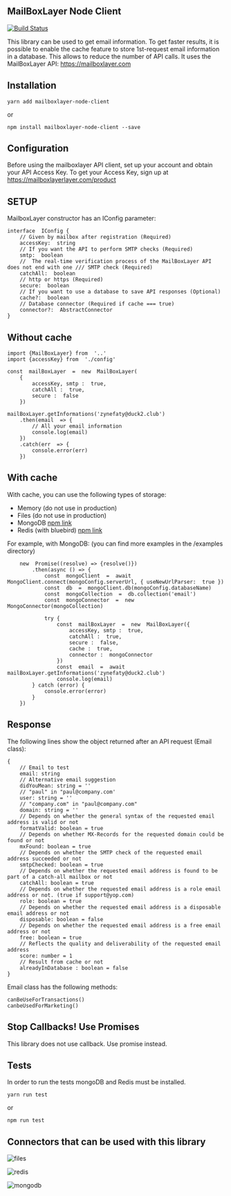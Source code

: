 ## MailBoxLayer Node Client

[![Build Status](https://travis-ci.com/damienmarchandfr/mailboxlayer-node-client.svg?branch=master)](https://travis-ci.com/damienmarchandfr/mailboxlayer-node-client)

This library can be used to get email information.
To get faster results, it is possible to enable the cache feature to store 1st-request email information in a database. This allows to reduce the number of API calls. 
It uses the MailBoxLayer API: https://mailboxlayer.com

## Installation


    yarn add mailboxlayer-node-client


or

    npm install mailboxlayer-node-client --save


## Configuration

Before using the mailboxlayer API client, set up your account and obtain your API Access Key.
To get your Access Key, sign up at https://mailboxlayerlayer.com/product

## SETUP

MailboxLayer constructor has an IConfig parameter:

    interface  IConfig {
	    // Given by mailbox after registration (Required) 
	    accessKey:  string
	    // If you want the API to perform SMTP checks (Required)
	    smtp:  boolean
	    //  The real-time verification process of the MailBoxLayer API does not end with one /// SMTP check (Required) 
	    catchAll:  boolean
	    // http or https (Required)
	    secure:  boolean
	    // If you want to use a database to save API responses (Optional)
	    cache?:  boolean
	    // Database connector (Required if cache === true)
	    connector?:  AbstractConnector
    }

## Without cache

    import {MailBoxLayer} from  '..'
	import {accessKey} from  './config'

	const  mailBoxLayer  =  new  MailBoxLayer(
		{
			accessKey, smtp :  true, 
			catchAll :  true, 
			secure :  false
		})

	mailBoxLayer.getInformations('zynefaty@duck2.club')
		.then(email  => {
			// All your email information
			console.log(email)
		})
		.catch(err  => {
			console.error(err)
		})

## With cache

With cache, you can use the following types of storage:
 - Memory (do not use in production)
 - Files (do not use in production)
 - MongoDB [npm link](https://www.npmjs.com/package/mongodb)
 - Redis (with bluebird) [npm link](https://www.npmjs.com/package/redis)

For example, with MongoDB: (you can find more examples in the /examples directory)

	    new  Promise((resolve) => {resolve()})
		    .then(async () => {
			    const  mongoClient  =  await  MongoClient.connect(mongoConfig.serverUrl, { useNewUrlParser:  true })
			    const  db  =  mongoClient.db(mongoConfig.databaseName)
		        const  mongoCollection  =  db.collection('email')
			    const  mongoConnector  =  new  MongoConnector(mongoCollection)
			    
			    try {
				    const  mailBoxLayer  =  new  MailBoxLayer({
					    accessKey, smtp :  true,
					    catchAll :  true,
					    secure :  false,
					    cache :  true,
					    connector :  mongoConnector
				    })
				    const  email  =  await  mailBoxLayer.getInformations('zynefaty@duck2.club')
				    console.log(email)
		    } catch (error) {
			    console.error(error)
		    }
	    })

## Response

The following lines show the object returned after an API request (Email class):

    {
        // Email to test
        email: string
        // Alternative email suggestion 
        didYouMean: string = ''
        // "paul" in "paul@company.com'
        user: string = ''
        // "company.com" in "paul@company.com"
        domain: string = ''
        // Depends on whether the general syntax of the requested email address is valid or not 
        formatValid: boolean = true
        // Depends on whether MX-Records for the requested domain could be found or not 
        mxFound: boolean = true
        // Depends on whether the SMTP check of the requested email address succeeded or not
        smtpChecked: boolean = true
        // Depends on whether the requested email address is found to be part of a catch-all mailbox or not
        catchAll: boolean = true
        // Depends on whether the requested email address is a role email address or not. (true if support@yop.com)
        role: boolean = true
        // Depends on whether the requested email address is a disposable email address or not
        disposable: boolean = false
        // Depends on whether the requested email address is a free email address or not
        free: boolean = true
        // Reflects the quality and deliverability of the requested email address
        score: number = 1
		// Result from cache or not
		alreadyInDatabase : boolean = false
    }

Email class has the following methods:

    canBeUseForTransactions()
    canbeUsedForMarketing()
    

## Stop Callbacks! Use Promises

This library does not use callback. Use promise instead.

## Tests

In order to run the tests mongoDB and Redis must be installed.

    yarn run test

or

    npm run test

## Connectors that can be used with this library

![files](https://image.ibb.co/g6hypK/if_Artboard_9_2993435.png)

![redis](https://image.ibb.co/hRz07U/redis.png)

![mongodb](https://image.ibb.co/cYYhMp/mongodb.png)
